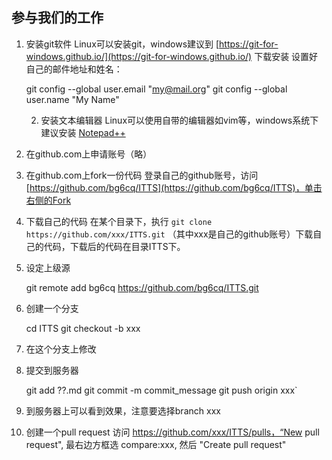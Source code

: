 ## 参与我们的工作

1. 安装git软件 
Linux可以安装git，windows建议到 [https://git-for-windows.github.io/](https://git-for-windows.github.io/) 下载安装
设置好自己的邮件地址和姓名：

    git config --global user.email "my@mail.org"
    git config --global user.name "My Name"	

	2. 安装文本编辑器
Linux可以使用自带的编辑器如vim等，windows系统下建议安装 [Notepad++](https://notepad-plus-plus.org/download/)
3. 在github.com上申请账号（略）
4. 在github.com上fork一份代码
登录自己的github账号，访问[https://github.com/bg6cq/ITTS](https://github.com/bg6cq/ITTS)，单击右侧的Fork
5. 下载自己的代码
在某个目录下，执行 `git clone https://github.com/xxx/ITTS.git` （其中xxx是自己的github账号）下载自己的代码，下载后的代码在目录ITTS下。
6. 设定上级源

    git remote add bg6cq https://github.com/bg6cq/ITTS.git

7. 创建一个分支

    cd ITTS
    git checkout -b xxx

8. 在这个分支上修改
9. 提交到服务器

    git add ??.md
    git commit -m commit_message
    git push origin xxx`

10. 到服务器上可以看到效果，注意要选择branch xxx
11. 创建一个pull request
访问 https://github.com/xxx/ITTS/pulls，“New pull request", 最右边方框选 compare:xxx, 然后 "Create pull request"


